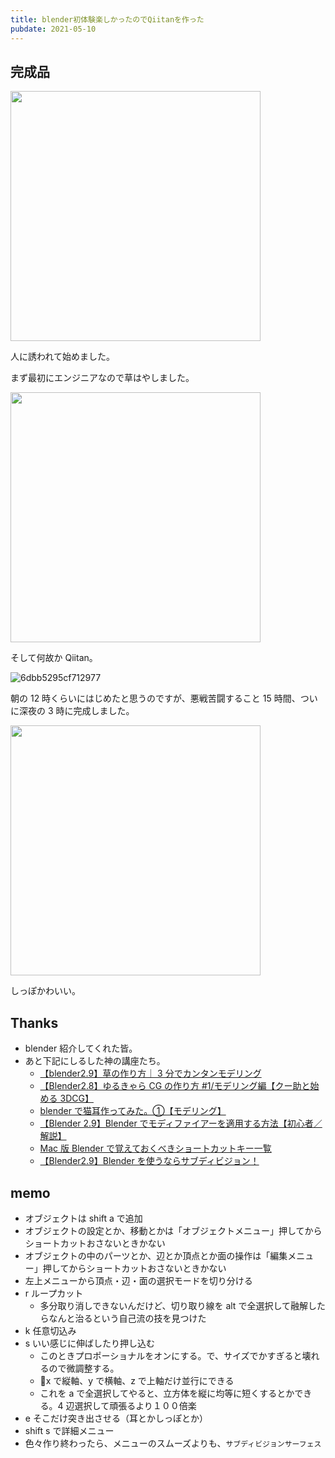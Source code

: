 ```yaml
---
title: blender初体験楽しかったのでQiitanを作った
pubdate: 2021-05-10
---
```


## 完成品

<img src="https://user-images.githubusercontent.com/41639488/117580420-c9f9bb00-b132-11eb-938c-fa6676d88e72.png" width="400">

人に誘われて始めました。

まず最初にエンジニアなので草はやしました。

<img src="https://user-images.githubusercontent.com/41639488/117580492-1b09af00-b133-11eb-9ff9-5032df4367d2.png" width="400">

そして何故か Qiitan。

![6dbb5295cf712977](https://user-images.githubusercontent.com/41639488/117728476-7cf61180-b224-11eb-88c1-c2dd5ddf856f.png)

朝の 12 時くらいにはじめたと思うのですが、悪戦苦闘すること 15 時間、ついに深夜の 3 時に完成しました。

<img src="https://user-images.githubusercontent.com/41639488/117580423-ca925180-b132-11eb-827b-6fc7bf3188ab.png" width="400">

しっぽかわいい。

## Thanks

- blender 紹介してくれた皆。
- あと下記にしるした神の講座たち。
  - [【blender2.9】草の作り方｜ 3 分でカンタンモデリング](https://www.youtube.com/watch?v=6Po8GDRVb-Q)
  - [【Blender2.8】ゆるきゃら CG の作り方 #1/モデリング編【クー助と始める 3DCG】](https://www.youtube.com/watch?v=xJJ3qDWMRe0)
  - [blender で猫耳作ってみた。①【モデリング】](https://www.youtube.com/watch?v=xHQyUMLy1dE)
  - [【Blender 2.9】Blender でモディファイアーを適用する方法【初心者／解説】](https://www.3d-design.net/2020/12/16/%E3%80%90blender-2-9%E3%80%91blender%E3%81%A7%E3%83%A2%E3%83%87%E3%82%A3%E3%83%95%E3%82%A1%E3%82%A4%E3%82%A2%E3%83%BC%E3%82%92%E9%81%A9%E7%94%A8%E3%81%99%E3%82%8B%E6%96%B9%E6%B3%95%E3%80%90%E5%88%9D/)
  - [Mac 版 Blender で覚えておくべきショートカットキー一覧](https://ishigi.com/mac-blender-hotkey/)
  - [【Blender2.9】Blender を使うならサブディビジョン！](https://vtuberkaibougaku.site/2020/12/14/blender-subdivision/)

## memo

- オブジェクトは shift a で追加
- オブジェクトの設定とか、移動とかは「オブジェクトメニュー」押してからショートカットおさないときかない
- オブジェクトの中のパーツとか、辺とか頂点とか面の操作は「編集メニュー」押してからショートカットおさないときかない
- 左上メニューから頂点・辺・面の選択モードを切り分ける
- r ループカット
  - 多分取り消しできないんだけど、切り取り線を alt で全選択して融解したらなんと治るという自己流の技を見つけた
- k 任意切込み
- s いい感じに伸ばしたり押し込む
  - このときプロポーショナルをオンにする。で、サイズでかすぎると壊れるので微調整する。
  - x で縦軸、y で横軸、z で上軸だけ並行にできる
  - これを a で全選択してやると、立方体を縦に均等に短くするとかできる。4 辺選択して頑張るより１００倍楽
- e そこだけ突き出させる（耳とかしっぽとか）
- shift s で詳細メニュー
- 色々作り終わったら、メニューのスムーズよりも、`サブディビジョンサーフェス`
